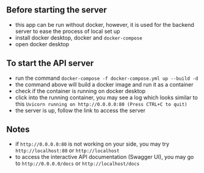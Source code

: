 ## Before starting the server
- this app can be run without docker, however, it is used for the backend server to ease the process of local set up
- install docker desktop, docker and `docker-compose`
- open docker desktop

## To start the API server
- run the command `docker-compose -f docker-compose.yml up --build -d`
- the command above will build a docker image and run it as a container
- check if the container is running on docker desktop
- click into the running container, you may see a log which looks similar to this `Uvicorn running on http://0.0.0.0:80 (Press CTRL+C to quit)`
- the server is up, follow the link to access the server

## Notes
- if `http://0.0.0.0:80` is not working on your side, you may try `http://localhost:80` or `http://localhost`
- to access the interactive API documentation (Swagger UI), you may go to `http://0.0.0.0/docs` or `http://localhost/docs`